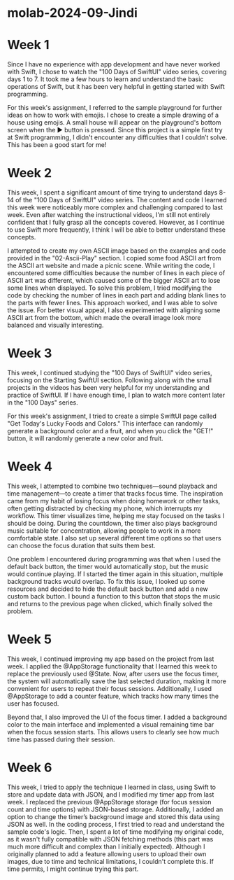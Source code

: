 # molab-2024-09-Jindi

# Week 1

Since I have no experience with app development and have never worked with Swift, I chose to watch the "100 Days of SwiftUI" video series, covering days 1 to 7. It took me a few hours to learn and understand the basic operations of Swift, but it has been very helpful in getting started with Swift programming.

For this week's assignment, I referred to the sample playground for further ideas on how to work with emojis. I chose to create a simple drawing of a house using emojis. A small house will appear on the playground's bottom screen when the ▶️ button is pressed. Since this project is a simple first try at Swift programming, I didn't encounter any difficulties that I couldn’t solve. This has been a good start for me!

# Week 2 

This week, I spent a significant amount of time trying to understand days 8-14 of the "100 Days of SwiftUI" video series. The content and code I learned this week were noticeably more complex and challenging compared to last week. Even after watching the instructional videos, I'm still not entirely confident that I fully grasp all the concepts covered. However, as I continue to use Swift more frequently, I think I will be able to better understand these concepts.

I attempted to create my own ASCII image based on the examples and code provided in the "02-Ascii-Play" section. I copied some food ASCII art from the ASCII art website and made a picnic scene. While writing the code, I encountered some difficulties because the number of lines in each piece of ASCII art was different, which caused some of the bigger ASCII art to lose some lines when displayed. To solve this problem, I tried modifying the code by checking the number of lines in each part and adding blank lines to the parts with fewer lines. This approach worked, and I was able to solve the issue. For better visual appeal, I also experimented with aligning some ASCII art from the bottom, which made the overall image look more balanced and visually interesting.

# Week 3

This week, I continued studying the "100 Days of SwiftUI" video series, focusing on the Starting SwiftUI section. Following along with the small projects in the videos has been very helpful for my understanding and practice of SwiftUI. If I have enough time, I plan to watch more content later in the "100 Days" series.

For this week's assignment, I tried to create a simple SwiftUI page called "Get Today's Lucky Foods and Colors." This interface can randomly generate a background color and a fruit, and when you click the "GET!" button, it will randomly generate a new color and fruit.

# Week 4
This week, I attempted to combine two techniques—sound playback and time management—to create a timer that tracks focus time. The inspiration came from my habit of losing focus when doing homework or other tasks, often getting distracted by checking my phone, which interrupts my workflow. This timer visualizes time, helping me stay focused on the tasks I should be doing. During the countdown, the timer also plays background music suitable for concentration, allowing people to work in a more comfortable state. I also set up several different time options so that users can choose the focus duration that suits them best.

One problem I encountered during programming was that when I used the default back button, the timer would automatically stop, but the music would continue playing. If I started the timer again in this situation, multiple background tracks would overlap. To fix this issue, I looked up some resources and decided to hide the default back button and add a new custom back button. I bound a function to this button that stops the music and returns to the previous page when clicked, which finally solved the problem.

# Week 5
This week, I continued improving my app based on the project from last week. I applied the @AppStorage functionality that I learned this week to replace the previously used @State. Now, after users use the focus timer, the system will automatically save the last selected duration, making it more convenient for users to repeat their focus sessions. Additionally, I used @AppStorage to add a counter feature, which tracks how many times the user has focused.

Beyond that, I also improved the UI of the focus timer. I added a background color to the main interface and implemented a visual remaining time bar when the focus session starts. This allows users to clearly see how much time has passed during their session.

# Week 6
This week, I tried to apply the technique I learned in class, using Swift to store and update data with JSON, and I modified my timer app from last week. I replaced the previous @AppStorage storage (for focus session count and time options) with JSON-based storage. Additionally, I added an option to change the timer’s background image and stored this data using JSON as well. In the coding process, I first tried to read and understand the sample code's logic. Then, I spent a lot of time modifying my original code, as it wasn't fully compatible with JSON fetching methods (this part was much more difficult and complex than I initially expected). Although I originally planned to add a feature allowing users to upload their own images, due to time and technical limitations, I couldn't complete this. If time permits, I might continue trying this part.
